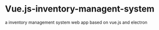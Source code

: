 # Vue.js-inventory-managent-system
a inventory management system web app based on vue.js and electron
